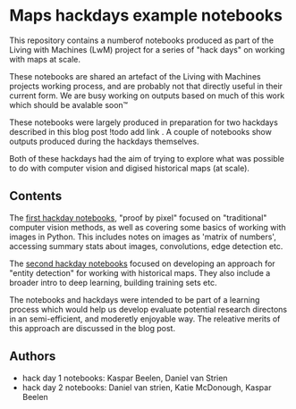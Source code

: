 # Maps hackdays example notebooks 

This repository contains a numberof notebooks produced as part of the Living with Machines (LwM) project for a series of "hack days" on working with maps at scale. 

These notebooks are shared an artefact of the Living with Machines projects working process, and are probably not that directly useful in their current form. We are busy working on outputs based on much of this work which should be avalable soon™️ 

These notebooks were largely produced in preparation for two hackdays described in this blog post !todo add link . A couple of notebooks show outputs produced during the hackdays themselves. 

Both of these hackdays had the aim of trying to explore what was possible to do with computer vision and digised historical maps (at scale).

## Contents 
The [first hackday notebooks](https://github.com/Living-with-machines/map-hackdays-example-notebooks/tree/master/hack-day-1), "proof by pixel" focused on "traditional" computer vision methods, as well as covering some basics of working with images in Python. This includes notes on images as 'matrix of numbers', accessing summary stats about images, convolutions, edge detection etc. 

The [second hackday notebooks](https://github.com/Living-with-machines/map-hackdays-example-notebooks/tree/master/hack-day-2) focused on developing an approach for "entity detection" for working with historical maps. They also include a broader intro to deep learning, building training sets etc. 

The notebooks and hackdays were intended to be part of a learning process which would help us develop evaluate potential research directons in an semi-efficient, and moderetly enjoyable way. The releative merits of this approach are discussed in the blog post. 

## Authors 
- hack day 1 notebooks: Kaspar Beelen, Daniel van Strien 
- hack day 2 notebooks: Daniel van strien, Katie McDonough,  Kaspar Beelen

